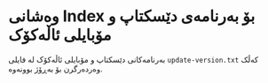 # وەشانی Index بۆ بەرنامەی دێسکتاپ و مۆبایلی ئاڵەکۆک
بەرنامەکانی دێسکتاپ و مۆبایلی ئاڵەکۆک لە فایلی `update-version.txt` کەڵک وەردەرگرن بۆ بەڕۆژ بوونەوە.
